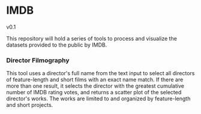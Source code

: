 # IMDB
v0.1

This repository will hold a series of tools to process and visualize the datasets provided to the public by IMDB.

### Director Filmography
This tool uses a director's full name from the text input to select all directors of feature-length and short films with an exact name match. If there are more than one result, it selects the director with the greatest cumulative number of IMDB rating votes, and returns a scatter plot of the selected director's works. The works are limited to and organized by feature-length and short projects. 
